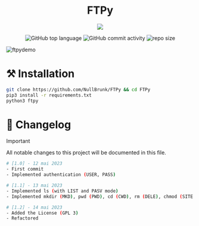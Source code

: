 <div align="center">

# FTPy 
<img src="https://readme-typing-svg.demolab.com?font=Iosevka+Nerd+Font&weight=900&pause=1000&color=6791C9&background=0C0E0F00&center=true&vCenter=true&width=700&lines=An+FTP+client+built+with+python3">
<br/>  
  
![GitHub top language](https://img.shields.io/github/languages/top/NullBrunk/FTPy?style=for-the-badge)
![GitHub commit activity](https://img.shields.io/github/commit-activity/m/NullBrunk/FTPy?style=for-the-badge)
![repo size](https://img.shields.io/github/repo-size/NullBrunk/FTPy?style=for-the-badge)
</div>

![ftpydemo](https://github.com/NullBrunk/FTPy/assets/125673909/ebe09f66-622a-4d32-b26d-d1b3176d556f)

 
# ⚒️ Installation
```bash
git clone https://github.com/NullBrunk/FTPy && cd FTPy
pip3 install -r requirements.txt
python3 ftpy
```

# 📖 Changelog

> [!IMPORTANT]
> All notable changes to this project will be documented in this file.

```bash
# [1.0] - 12 mai 2023
- First commit
- Implemented authentication (USER, PASS)

# [1.1] - 13 mai 2023
- Implemented ls (with LIST and PASV mode)
- Implemented mkdir (MKD), pwd (PWD), cd (CWD), rm (DELE), chmod (SITE CHMOD), get (RETR), put (STOR)

# [1.2] - 14 mai 2023
- Added the License (GPL 3)
- Refactored
```

